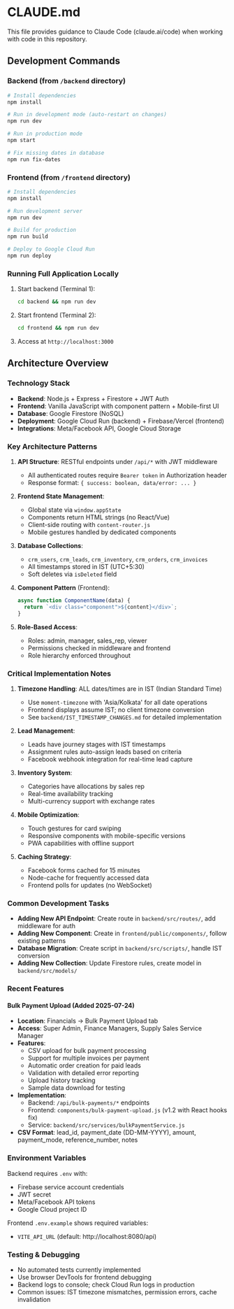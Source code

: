 # CLAUDE.md

This file provides guidance to Claude Code (claude.ai/code) when working with code in this repository.

## Development Commands

### Backend (from `/backend` directory)
```bash
# Install dependencies
npm install

# Run in development mode (auto-restart on changes)
npm run dev

# Run in production mode
npm start

# Fix missing dates in database
npm run fix-dates
```

### Frontend (from `/frontend` directory)
```bash
# Install dependencies
npm install

# Run development server
npm run dev

# Build for production
npm run build

# Deploy to Google Cloud Run
npm run deploy
```

### Running Full Application Locally
1. Start backend (Terminal 1):
   ```bash
   cd backend && npm run dev
   ```
2. Start frontend (Terminal 2):
   ```bash
   cd frontend && npm run dev
   ```
3. Access at `http://localhost:3000`

## Architecture Overview

### Technology Stack
- **Backend**: Node.js + Express + Firestore + JWT Auth
- **Frontend**: Vanilla JavaScript with component pattern + Mobile-first UI
- **Database**: Google Firestore (NoSQL)
- **Deployment**: Google Cloud Run (backend) + Firebase/Vercel (frontend)
- **Integrations**: Meta/Facebook API, Google Cloud Storage

### Key Architecture Patterns

1. **API Structure**: RESTful endpoints under `/api/*` with JWT middleware
   - All authenticated routes require `Bearer token` in Authorization header
   - Response format: `{ success: boolean, data/error: ... }`

2. **Frontend State Management**:
   - Global state via `window.appState`
   - Components return HTML strings (no React/Vue)
   - Client-side routing with `content-router.js`
   - Mobile gestures handled by dedicated components

3. **Database Collections**:
   - `crm_users`, `crm_leads`, `crm_inventory`, `crm_orders`, `crm_invoices`
   - All timestamps stored in IST (UTC+5:30)
   - Soft deletes via `isDeleted` field

4. **Component Pattern** (Frontend):
   ```javascript
   async function ComponentName(data) {
     return `<div class="component">${content}</div>`;
   }
   ```

5. **Role-Based Access**:
   - Roles: admin, manager, sales_rep, viewer
   - Permissions checked in middleware and frontend
   - Role hierarchy enforced throughout

### Critical Implementation Notes

1. **Timezone Handling**: ALL dates/times are in IST (Indian Standard Time)
   - Use `moment-timezone` with 'Asia/Kolkata' for all date operations
   - Frontend displays assume IST; no client timezone conversion
   - See `backend/IST_TIMESTAMP_CHANGES.md` for detailed implementation

2. **Lead Management**:
   - Leads have journey stages with IST timestamps
   - Assignment rules auto-assign leads based on criteria
   - Facebook webhook integration for real-time lead capture

3. **Inventory System**:
   - Categories have allocations by sales rep
   - Real-time availability tracking
   - Multi-currency support with exchange rates

4. **Mobile Optimization**:
   - Touch gestures for card swiping
   - Responsive components with mobile-specific versions
   - PWA capabilities with offline support

5. **Caching Strategy**:
   - Facebook forms cached for 15 minutes
   - Node-cache for frequently accessed data
   - Frontend polls for updates (no WebSocket)

### Common Development Tasks

- **Adding New API Endpoint**: Create route in `backend/src/routes/`, add middleware for auth
- **Adding New Component**: Create in `frontend/public/components/`, follow existing patterns
- **Database Migration**: Create script in `backend/src/scripts/`, handle IST conversion
- **Adding New Collection**: Update Firestore rules, create model in `backend/src/models/`

### Recent Features

#### Bulk Payment Upload (Added 2025-07-24)
- **Location**: Financials → Bulk Payment Upload tab
- **Access**: Super Admin, Finance Managers, Supply Sales Service Manager
- **Features**:
  - CSV upload for bulk payment processing
  - Support for multiple invoices per payment
  - Automatic order creation for paid leads
  - Validation with detailed error reporting
  - Upload history tracking
  - Sample data download for testing
- **Implementation**:
  - Backend: `/api/bulk-payments/*` endpoints
  - Frontend: `components/bulk-payment-upload.js` (v1.2 with React hooks fix)
  - Service: `backend/src/services/bulkPaymentService.js`
- **CSV Format**: lead_id, payment_date (DD-MM-YYYY), amount, payment_mode, reference_number, notes

### Environment Variables

Backend requires `.env` with:
- Firebase service account credentials
- JWT secret
- Meta/Facebook API tokens
- Google Cloud project ID

Frontend `.env.example` shows required variables:
- `VITE_API_URL` (default: http://localhost:8080/api)

### Testing & Debugging

- No automated tests currently implemented
- Use browser DevTools for frontend debugging
- Backend logs to console; check Cloud Run logs in production
- Common issues: IST timezone mismatches, permission errors, cache invalidation